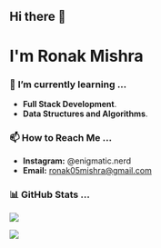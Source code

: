 ## Hi there 👋

#  I'm Ronak Mishra

### 🌱 **I’m currently learning ...**
- **Full Stack Development**.
- **Data Structures and Algorithms**.

### 📫 **How to Reach Me ...**
- **Instagram:** @enigmatic.nerd
- **Email:** ronak05mishra@gmail.com

### 📊 **GitHub Stats ...**
![](https://github-readme-stats.vercel.app/api/top-langs/?username=m-ronak-gh&theme=dark&hide_border=false&include_all_commits=false&count_private=false&layout=compact)<br/>

![](https://nirzak-streak-stats.vercel.app/?user=m-ronak-gh&theme=dark&hide_border=false)<br/>
